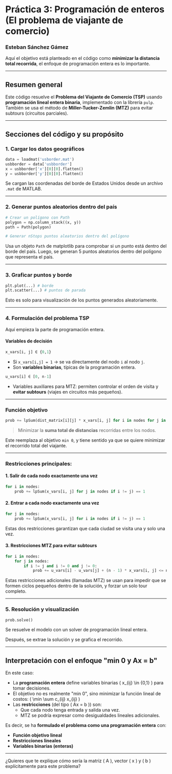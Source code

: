 # Práctica 3: Programación de enteros (El problema de viajante de comercio)

### Esteban Sánchez Gámez

Aquí el objetivo está planteado en el código como **minimizar la distancia total recorrida**, el enfoque de programación entera es lo importante.

---

## **Resumen general**
Este código resuelve el **Problema del Viajante de Comercio (TSP)** usando **programación lineal entera binaria**, implementado con la librería `pulp`.  
También se usa el método de **Miller-Tucker-Zemlin (MTZ)** para evitar subtours (circuitos parciales).

---

## **Secciones del código y su propósito**

### **1. Cargar los datos geográficos**
```python
data = loadmat('usborder.mat')
usbborder = data['usbborder']
x = usbborder['x'][0][0].flatten()
y = usbborder['y'][0][0].flatten()
```
Se cargan las coordenadas del borde de Estados Unidos desde un archivo `.mat` de MATLAB.

---

### **2. Generar puntos aleatorios dentro del país**
```python
# Crear un polígono con Path
polygon = np.column_stack((x, y))
path = Path(polygon)

# Generar nStops puntos aleatorios dentro del polígono
```
Usa un objeto `Path` de matplotlib para comprobar si un punto está dentro del borde del país. Luego, se generan 5 puntos aleatorios dentro del polígono que representa el país.

---

### **3. Graficar puntos y borde**
```python
plt.plot(...) # borde
plt.scatter(...) # puntos de parada
```
Esto es solo para visualización de los puntos generados aleatoriamente.

---

### **4. Formulación del problema TSP**
Aquí empieza la parte de programación entera.

#### **Variables de decisión**
```python
x_vars[i, j] ∈ {0,1} 
```
- Si `x_vars[i,j] = 1` → se va directamente del nodo `i` al nodo `j`.
- Son **variables binarias**, típicas de la programación entera.

```python
u_vars[i] ∈ [0, n-1]
```
- Variables auxiliares para MTZ: permiten controlar el orden de visita y **evitar subtours** (viajes en circuitos más pequeños).

---

### **Función objetivo**
```python
prob += lpSum(dist_matrix[i][j] * x_vars[i, j] for i in nodes for j in nodes if i != j)
```
> Minimizar la **suma total de distancias** recorridas entre los nodos.

Este reemplaza al objetivo `min 0`, y tiene sentido ya que se quiere minimizar el recorrido total del viajante.

---

### **Restricciones principales:**

#### 1. **Salir de cada nodo exactamente una vez**
```python
for i in nodes:
    prob += lpSum(x_vars[i, j] for j in nodes if i != j) == 1
```

#### 2. **Entrar a cada nodo exactamente una vez**
```python
for j in nodes:
    prob += lpSum(x_vars[i, j] for i in nodes if i != j) == 1
```

Estas dos restricciones garantizan que cada ciudad se visita una y solo una vez.

#### 3. **Restricciones MTZ para evitar subtours**
```python
for i in nodes:
    for j in nodes:
        if i != j and i != 0 and j != 0:
            prob += u_vars[i] - u_vars[j] + (n - 1) * x_vars[i, j] <= n - 2
```
Estas restricciones adicionales (llamadas MTZ) se usan para impedir que se formen ciclos pequeños dentro de la solución, y forzar un solo tour completo.

---

### **5. Resolución y visualización**
```python
prob.solve()
```
Se resuelve el modelo con un solver de programación lineal entera.

Después, se extrae la solución y se grafica el recorrido.

---

## **Interpretación con el enfoque "min 0 y Ax = b"**
En este caso:

- La **programación entera** define variables binarias \( x_{ij} \in \{0,1\} \) para tomar decisiones.
- El objetivo no es realmente "min 0", sino minimizar la función lineal de costos: \( \min \sum c_{ij} x_{ij} \)
- Las **restricciones** (del tipo \( Ax = b \)) son:
  - Que cada nodo tenga entrada y salida una vez.
  - MTZ se podría expresar como desigualdades lineales adicionales.
  
Es decir, se ha **formulado el problema como una programación entera** con:
- **Función objetivo lineal**
- **Restricciones lineales**
- **Variables binarias (enteras)**

---

¿Quieres que te explique cómo sería la matriz \( A \), vector \( x \) y \( b \) explícitamente para este problema?